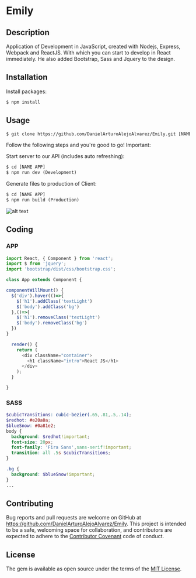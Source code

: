 # Emily
## Description

Application of Development in JavaScript, created with Nodejs, Express, Webpack and ReactJS. With which you can start to develop in React immediately. He also added Bootstrap, Sass and Jquery to the design.

## Installation

Install packages:
```html
$ npm install
```

## Usage
```html
$ git clone https://github.com/DanielArturoAlejoAlvarez/Emily.git [NAME APP]
```
Follow the following steps and you're good to go! Important:


Start server to our API (includes auto refreshing):

```html
$ cd [NAME APP]
$ npm run dev (Development)
```
Generate files to production of Client:

``` html
$ cd [NAME APP]
$ npm run build (Production)
```



![alt text]()

## Coding

### APP

```javascript
import React, { Component } from 'react';
import $ from 'jquery';
import 'bootstrap/dist/css/bootstrap.css';

class App extends Component {

componentWillMount() {
  $('div').hover(()=>{
    $('h1').addClass('textLight')
    $('body').addClass('bg')
  },()=>{
    $('h1').removeClass('textLight')
    $('body').removeClass('bg')
  })
}

  render() {
    return (
      <div className="container">
        <h1 className="intro">React JS</h1>
      </div>
    );
  }

}
```

### SASS
```scss
$cubicTransitions: cubic-bezier(.65,.81,.5,.14);
$redhot: #e20a0a;
$blueSnow: #0a81e2;
body {
  background: $redhot!important;
  font-size: 20px;
  font-family: 'Fira Sans',sans-serif!important;
  transition: all .5s $cubicTransitions;
}

.bg {
  background: $blueSnow!important;
}
...
```



## Contributing

Bug reports and pull requests are welcome on GitHub at https://github.com/DanielArturoAlejoAlvarez/Emily. This project is intended to be a safe, welcoming space for collaboration, and contributors are expected to adhere to the [Contributor Covenant](http://contributor-covenant.org) code of conduct.


## License

The gem is available as open source under the terms of the [MIT License](http://opensource.org/licenses/MIT).
